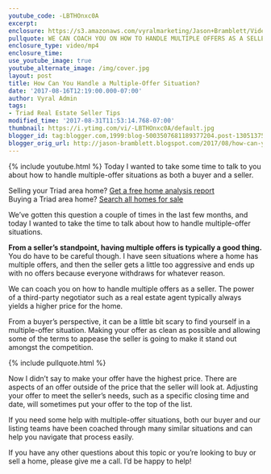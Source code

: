 ```yaml
---
youtube_code: -LBTHOnxc0A
excerpt:
enclosure: https://s3.amazonaws.com/vyralmarketing/Jason+Bramblett/Videos/2017/How+Can+You+Handle+a+Multiple-Offer+Situation%253F+-+Triad+Real+Estate+Agent.mp4
pullquote: WE CAN COACH YOU ON HOW TO HANDLE MULTIPLE OFFERS AS A SELLER.
enclosure_type: video/mp4
enclosure_time:
use_youtube_image: true
youtube_alternate_image: /img/cover.jpg
layout: post
title: How Can You Handle a Multiple-Offer Situation?
date: '2017-08-16T12:19:00.000-07:00'
author: Vyral Admin
tags:
- Triad Real Estate Seller Tips
modified_time: '2017-08-31T11:53:14.768-07:00'
thumbnail: https://i.ytimg.com/vi/-LBTHOnxc0A/default.jpg
blogger_id: tag:blogger.com,1999:blog-5003507681189377204.post-1305137514958097952
blogger_orig_url: http://jason-bramblett.blogspot.com/2017/08/how-can-you-handle-multiple-offer.html
---
```

{% include youtube.html %}
Today I wanted to take some time to talk to you about how to handle multiple-offer situations as both a buyer and a seller.

<div class="post-cta">
Selling your Triad area home? <a href="http://guaranteesaleinfo.com/" target="_blank">Get a free home analysis report</a><br>
Buying a Triad area home? <a href="http://www.findhomesingreensboro.com/" target="_blank">Search all homes for sale</a>
</div>

We’ve gotten this question a couple of times in the last few months, and today I wanted to take the time to talk about how to handle multiple-offer situations.

**From a seller’s standpoint, having multiple offers is typically a good thing.** You do have to be careful though. I have seen situations where a home has multiple offers, and then the seller gets a little too aggressive and ends up with no offers because everyone withdraws for whatever reason.

We can coach you on how to handle multiple offers as a seller. The power of a third-party negotiator such as a real estate agent typically always yields a higher price for the home.

From a buyer’s perspective, it can be a little bit scary to find yourself in a multiple-offer situation. Making your offer as clean as possible and allowing some of the terms to appease the seller is going to make it stand out amongst the competition.

{% include pullquote.html %}

Now I didn’t say to make your offer have the highest price. There are aspects of an offer outside of the price that the seller will look at. Adjusting your offer to meet the seller’s needs, such as a specific closing time and date, will sometimes put your offer to the top of the list.

If you need some help with multiple-offer situations, both our buyer and our listing teams have been coached through many similar situations and can help you navigate that process easily.

If you have any other questions about this topic or you’re looking to buy or sell a home, please give me a call. I’d be happy to help!
